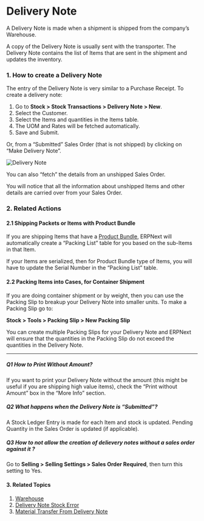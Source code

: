 <!-- add-breadcrumbs -->
# Delivery Note

A Delivery Note is made when a shipment is shipped from the company’s
Warehouse.

A copy of the Delivery Note is usually sent with the transporter. The Delivery
Note contains the list of Items that are sent in the shipment and updates the
inventory.

### 1. How to create a Delivery Note
The entry of the Delivery Note is very similar to a Purchase Receipt. To create a delivery note:

1. Go to **Stock > Stock Transactions > Delivery Note > New**.
1. Select the Customer.
1. Select the Items and quantities in the Items table.
1. The UOM and Rates will be fetched automatically.
1. Save and Submit.

Or, from a “Submitted” Sales Order (that is not shipped) by clicking on
“Make Delivery Note”.

<img class="screenshot" alt="Delivery Note" src="{{docs_base_url}}/assets/img/stock/delivery-note.png">

You can also “fetch” the details from an unshipped Sales Order.

You will notice that all the information about unshipped Items and other
details are carried over from your Sales Order.

### 2. Related Actions
#### 2.1 Shipping Packets or Items with Product Bundle

If you are shipping Items that have a [Product Bundle](/docs/user/manual/en/selling/setup/product-bundle), ERPNext will automatically create a “Packing List” table for you based on the sub-Items in that Item.

If your Items are serialized, then for Product Bundle type of Items, you will have
to update the Serial Number in the “Packing List” table.

#### 2.2 Packing Items into Cases, for Container Shipment

If you are doing container shipment or by weight, then you can use the Packing
Slip to breakup your Delivery Note into smaller units. To make a Packing Slip
go to:

**Stock > Tools > Packing Slip > New Packing Slip**

You can create multiple Packing Slips for your Delivery Note and ERPNext will
ensure that the quantities in the Packing Slip do not exceed the quantities in
the Delivery Note.

* * *

##### Q1 How to Print Without Amount?

If you want to print your Delivery Note without the amount (this might be
useful if you are shipping high value items), check the “Print without
Amount” box in the “More Info” section.

##### Q2 What happens when the Delivery Note is “Submitted”?

A Stock Ledger Entry is made for each Item and stock is updated. Pending
Quantity in the Sales Order is updated (if applicable).

##### Q3 How to not allow the creation of delievery notes without a sales order against it ?

Go to **Selling > Selling Settings > Sales Order Required**, then turn this setting to Yes.

#### 3. Related Topics
1. [Warehouse](/docs/user/manual/en/stock/warehouse)
1. [Delivery Note Stock Error](/docs/user/manual/en/stock/articles/delivery-note-stock-error)
1. [Material Transfer From Delivery Note](/docs/user/manual/en/stock/articles/material-transfer-from-delivery-note)
